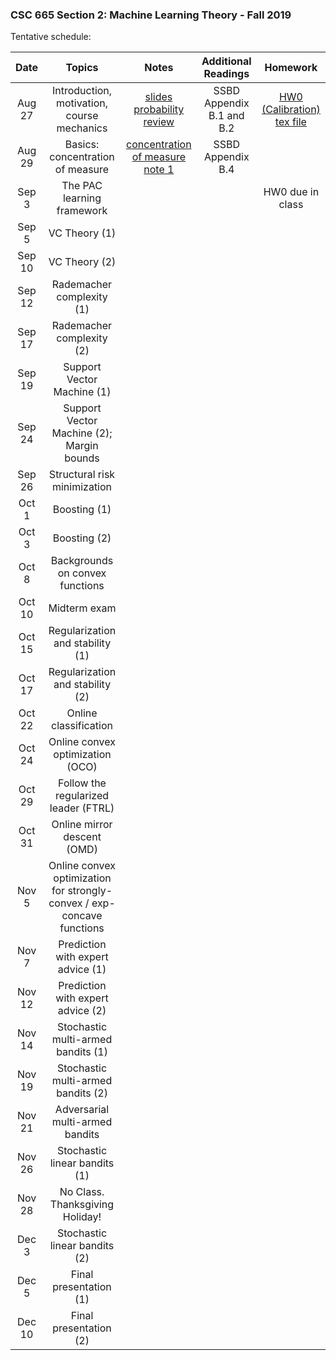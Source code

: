 ### CSC 665 Section 2: Machine Learning Theory - Fall 2019

Tentative schedule:



|Date  | Topics | Notes | Additional Readings  | Homework |
|:---:|:------------:|:---:|:---:|:---:|
|Aug 27 | Introduction, motivation, course mechanics | [slides](notes/slides.pdf) [probability review](notes/prob_review.pdf) | SSBD Appendix B.1 and B.2 | [HW0 (Calibration)](hw0/hw0.pdf) [tex file](hw0/hw0.tex) |
|Aug 29 | Basics: concentration of measure | [concentration of measure note 1](notes/conc_1.pdf) | SSBD Appendix B.4 | |
|Sep 3  | The PAC learning framework | | | HW0 due in class |
|Sep 5  | VC Theory (1) | | | |
|Sep 10 | VC Theory (2) | | | |
|Sep 12 | Rademacher complexity (1) | | | |
|Sep 17 | Rademacher complexity (2) | | | |
|Sep 19 | Support Vector Machine (1) | | | |
|Sep 24 | Support Vector Machine (2); Margin bounds | | | |
|Sep 26 | Structural risk minimization | | | |
|Oct 1  | Boosting (1) | | | |
|Oct 3  | Boosting (2) | | | |
|Oct 8  | Backgrounds on convex functions | | | |
|Oct 10 | Midterm exam | | | |
|Oct 15 | Regularization and stability (1) | | | |
|Oct 17 | Regularization and stability (2) | | | |
|Oct 22 | Online classification | | | |
|Oct 24 | Online convex optimization (OCO) | | | |
|Oct 29 | Follow the regularized leader (FTRL) | | | |
|Oct 31 | Online mirror descent (OMD) | | | |
|Nov 5 | Online convex optimization for strongly-convex / exp-concave functions | | | |
|Nov 7 | Prediction with expert advice (1) | | | |
|Nov 12 | Prediction with expert advice (2) | | | |
|Nov 14 | Stochastic multi-armed bandits (1) | | | |
|Nov 19 | Stochastic multi-armed bandits (2) | | | |
|Nov 21 | Adversarial multi-armed bandits | | | |
|Nov 26 | Stochastic linear bandits (1) | | | |
|Nov 28 | No Class. Thanksgiving Holiday! | | | |
|Dec 3 | Stochastic linear bandits (2) | | | |
|Dec 5 | Final presentation (1) | | | |
|Dec 10 | Final presentation (2) | | | |
